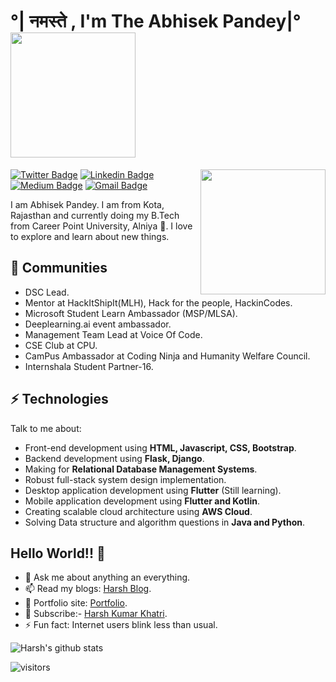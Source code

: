 <h1>°| नमस्ते , I'm The Abhisek Pandey|°<img src="https://thepowerpointblog.com/wp-content/uploads/2021/06/Handwave.gif" width="200px"></h1>


<img align='right' src='https://raw.githubusercontent.com/TheDudeThatCode/TheDudeThatCode/master/Assets/Developer.gif' width='200"'>

[![Twitter Badge](https://img.shields.io/badge/-@Harshkhatri24-1ca0f1?style=flat-square&labelColor=1ca0f1&logo=twitter&logoColor=white&link=https://twitter.com/Harshkhatri24)](https://twitter.com/Harshkhatri24)
 [![Linkedin Badge](https://img.shields.io/badge/-harshkumarkhatri-blue?style=flat-square&logo=Linkedin&logoColor=white&link=https://www.linkedin.com/in/harshkumarkhatri/)](https://www.linkedin.com/in/harshkumarkhatri/) 
 [![Medium Badge](https://img.shields.io/badge/-@mailharshkhatri-03a57a?style=flat-square&labelColor=000000&logo=Medium&link=https://medium.com/@mailharshkhatri/)](https://medium.com/harsh-kumar-khatri)
[![Gmail Badge](https://img.shields.io/badge/-mailharshkhatri@gmail.com-c14438?style=flat-square&logo=Gmail&logoColor=white&link=mailto:mailharshkhatri@gmail.com)](mailto:mailharshkhatri@gmail.com)

I am Abhisek Pandey<imp src="https://emojipedia-us.s3.amazonaws.com/source/microsoft-teams/337/man-light-skin-tone-beard_1f9d4-1f3fb-200d-2642-fe0f.png" width=100px>. I am from Kota, Rajasthan and currently doing my B.Tech from Career Point University, Alniya 🏫. I love to explore and learn about new things.
## 👯 Communities
* DSC Lead.
* Mentor at HackItShipIt(MLH), Hack for the people, HackinCodes.
* Microsoft Student Learn Ambassador (MSP/MLSA).
* Deeplearning.ai event ambassador.
* Management Team Lead at Voice Of Code.
* CSE Club at CPU.
* CamPus Ambassador at Coding Ninja and Humanity Welfare Council.
* Internshala Student Partner-16.
## ⚡ Technologies
Talk to me about:
- Front-end development using **HTML, Javascript, CSS, Bootstrap**.
- Backend development using **Flask, Django**.
- Making for **Relational Database Management Systems**.
- Robust full-stack system design implementation.
- Desktop application development using **Flutter** (Still learning).
- Mobile application development using **Flutter and Kotlin**.
- Creating scalable cloud architecture using **AWS Cloud**.
- Solving Data structure and algorithm questions in **Java and Python**.
## Hello World!! 🤔
- 💬 Ask me about anything an everything.
- 📫 Read my blogs: [Harsh Blog](https://medium.com/harsh-kumar-khatri).
- 🎯 Portfolio site: [Portfolio](https://harshkumarkhatri.github.io/Portfolio-Site/index.html).
- 🔔 Subscribe:- [Harsh Kumar Khatri](https://www.youtube.com/channel/UCKNtMU9M559bmXxKoT6YeJw).
- ⚡ Fun fact: Internet users blink less than usual.

![Harsh's github stats](https://github-readme-stats.vercel.app/api?username=harshkumarkhatri&hide=["issues"]&show_icons=true)

![visitors](https://visitor-badge.glitch.me/badge?page_id=harshkumarkhatri.harshkumarkhatri)
